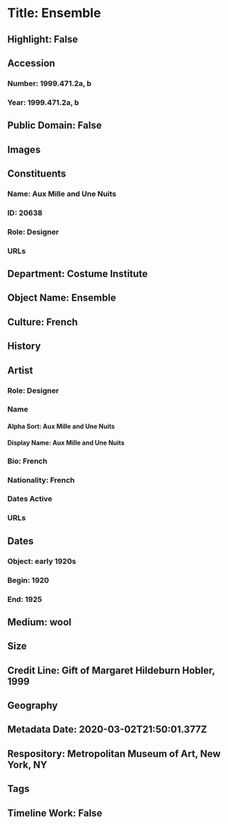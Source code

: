 # Title: Ensemble
## Highlight: False
## Accession
### Number: 1999.471.2a, b
### Year: 1999.471.2a, b
## Public Domain: False
## Images
## Constituents
### Name: Aux Mille and Une Nuits
### ID: 20638
### Role: Designer
### URLs
## Department: Costume Institute
## Object Name: Ensemble
## Culture: French
## History
## Artist
### Role: Designer
### Name
#### Alpha Sort: Aux Mille and Une Nuits
#### Display Name: Aux Mille and Une Nuits
### Bio: French
### Nationality: French
### Dates Active
### URLs
## Dates
### Object: early 1920s
### Begin: 1920
### End: 1925
## Medium: wool
## Size
## Credit Line: Gift of Margaret Hildeburn Hobler, 1999
## Geography
## Metadata Date: 2020-03-02T21:50:01.377Z
## Respository: Metropolitan Museum of Art, New York, NY
## Tags
## Timeline Work: False
